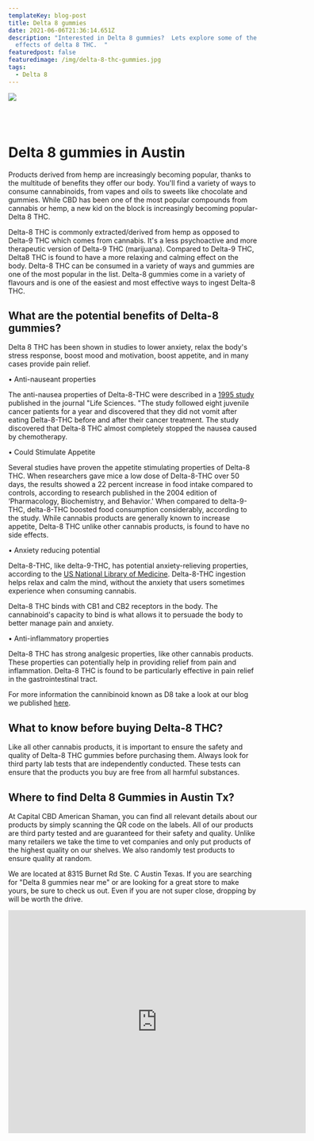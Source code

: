 ```yaml
---
templateKey: blog-post
title: Delta 8 gummies
date: 2021-06-06T21:36:14.651Z
description: "Interested in Delta 8 gummies?  Lets explore some of the possible
  effects of delta 8 THC.  "
featuredpost: false
featuredimage: /img/delta-8-thc-gummies.jpg
tags:
  - Delta 8
---
```

![](/img/delta-8-thc-gummies.jpg)

<br><br>

# D﻿elta 8 gummies in Austin

Products derived from hemp are increasingly becoming popular, thanks to the multitude of benefits they offer our body. You'll find a variety of ways to consume cannabinoids, from vapes and oils to sweets like chocolate and gummies. While CBD has been one of the most popular compounds from cannabis or hemp, a new kid on the block is increasingly becoming popular- Delta 8 THC.

Delta-8 THC is commonly extracted/derived from hemp as opposed to Delta-9 THC which comes from cannabis. It's a less psychoactive and more therapeutic version of Delta-9 THC (marijuana). Compared to Delta-9 THC, Delta8 THC is found to have a more relaxing and calming effect on the body.  Delta-8 THC can be consumed in a variety of ways and gummies are one of the most popular in the list. Delta-8 gummies come in a variety of flavours and is one of the easiest and most effective ways to ingest Delta-8 THC. 

## What are the potential benefits of Delta-8 gummies?

Delta 8 THC has been shown in studies to lower anxiety, relax the body's stress response, boost mood and motivation, boost appetite, and in many cases provide pain relief.

•	Anti-nauseant properties

The anti-nausea properties of Delta-8-THC were described in a [1995 study](https://www.sciencedirect.com/science/article/abs/pii/002432059500194B?via%3Dihubhttps://www.sciencedirect.com/science/article/abs/pii/002432059500194B?via%3Dihub) published in the journal "Life Sciences. "The study followed eight juvenile cancer patients for a year and discovered that they did not vomit after eating Delta-8-THC before and after their cancer treatment. The study discovered that Delta-8 THC almost completely stopped the nausea caused by chemotherapy. 

•	Could Stimulate Appetite 

Several studies have proven the appetite stimulating properties of Delta-8 THC. When researchers gave mice a low dose of Delta-8-THC over 50 days, the results showed a 22 percent increase in food intake compared to controls, according to research published in the 2004 edition of ‘Pharmacology, Biochemistry, and Behavior.' When compared to delta-9-THC, delta-8-THC boosted food consumption considerably, according to the study. While cannabis products are generally known to increase appetite, Delta-8 THC unlike other cannabis products, is found to have no side effects.

 •	Anxiety reducing potential

Delta-8-THC, like delta-9-THC, has potential anxiety-relieving properties, according to the [US National Library of Medicine](https://pubchem.ncbi.nlm.nih.gov/compound/delta8-THC). Delta-8-THC ingestion helps relax and calm the mind, without the anxiety that users sometimes experience when consuming cannabis.

 Delta-8 THC binds with CB1 and CB2 receptors in the body. The cannabinoid's capacity to bind is what allows it to persuade the body to better manage pain and anxiety.

•	Anti-inflammatory properties

 Delta-8 THC has strong analgesic properties, like other cannabis products. These properties can potentially help in providing relief from pain and inflammation. Delta-8 THC is found to be particularly effective in pain relief in the gastrointestinal tract.

For more information the cannibinoid known as D8 take a look at our blog we published [here](https://capitalamericanshaman.com/blog/delta-8/).

## What to know before buying Delta-8 THC?

Like all other cannabis products, it is important to ensure the safety and quality of Delta-8 THC gummies before purchasing them. Always look for third party lab tests that are independently conducted. These tests can ensure that the products you buy are free from all harmful substances.

## W﻿here to find Delta 8 Gummies in Austin Tx?

At Capital CBD American Shaman, you can find all relevant details about our products by simply scanning the QR code on the labels. All of our products are third party tested and are guaranteed for their safety and quality.  Unlike many retailers we take the time to vet companies and only put products of the highest quality on our shelves.  We also randomly test products to ensure quality at random.

W﻿e are located at 8315 Burnet Rd Ste. C Austin Texas.  If you are searching for "Delta 8 gummies near me" or are looking for a great store to make yours, be sure to check us out.   Even if you are not super close, dropping by will be worth the drive.

<center><iframe src="https://www.google.com/maps/embed?pb=!1m18!1m12!1m3!1d3442.5441840515764!2d-97.7283884!3d30.363901699999996!2m3!1f0!2f0!3f0!3m2!1i1024!2i768!4f13.1!3m3!1m2!1s0x8644cb31a4fe226f%3A0x34275657f2964730!2sCapital%20CBD%20American%20Shaman!5e0!3m2!1sen!2sus!4v1667507515248!5m2!1sen!2sus" width="600" height="450" style="border:0;" allowfullscreen="" loading="lazy" referrerpolicy="no-referrer-when-downgrade"></iframe><center/>